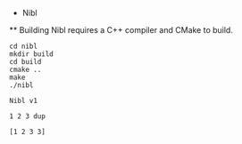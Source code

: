 * Nibl

** Building
Nibl requires a C++ compiler and CMake to build.

```
cd nibl
mkdir build
cd build
cmake ..
make
./nibl

Nibl v1

1 2 3 dup

[1 2 3 3]
```